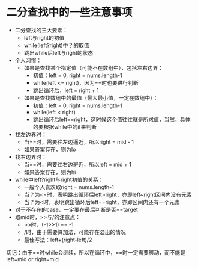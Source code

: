 # 二分查找中的一些注意事项

- 二分查找的三大要素：
    - left与right的初值
    - while(left?right)中？的取值
    - 跳出while后left与right的状态
- 个人习惯：
  - 如果是查找某个指定值（可能不在数组中），包括左右边界：
    - 初值：left = 0, right = nums.length-1
    - while(left <= right)，因为==时也要进行判断
    - 跳出循环后，left = right + 1
  - 如果是查找数组中的最值（最大最小值，一定在数组中）：
    - 初值：left = 0, right = nums.length-1
    - while(left < right)
    - 跳出循环后left==right，这时候这个值往往就是所求值，当然，具体的要根据while中的if来判断
- 找左边界时：
    - 当==时，需要往左边逼近，所以right = mid - 1
    - 如果答案存在，则为lo
- 找右边界时：
    - 当==时，需要往右边避近，所以left = mid + 1
    - 如果答案存在，则为hi
- while中left?right与right初值的关系：
    - 一般个人喜欢取right = nums.length-1
    - 当？为<=时，表明跳出循环后left>right，亦即left~right区间内没有元素
    - 当？为<时，表明跳出循环后left==right，亦即区间内还有一个元素
- 对于不存在的case，一定要在最后判断是否==target
- 取mid时，>>与/的注意点：
    - \>>时，(-1>>1) == -1
    - /时，由于需要算加法，可能存在溢出的情况
    - 最佳写法：left+(right-left)/2

切记：由于==时while会继续，所以在循环中，==时一定需要移动，而不能是left=mid or right=mid